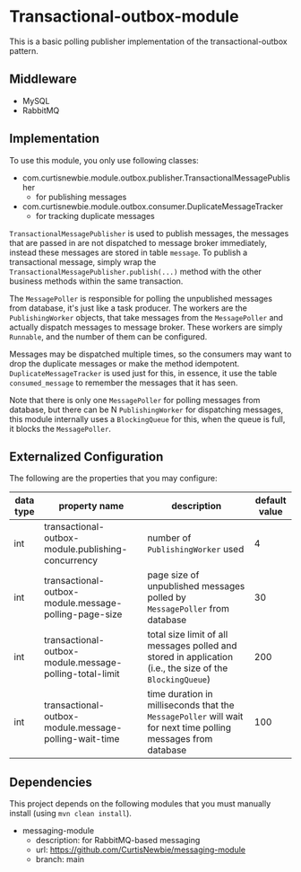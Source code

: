 # Transactional-outbox-module

This is a basic polling publisher implementation of the transactional-outbox pattern.

## Middleware

- MySQL
- RabbitMQ

## Implementation

To use this module, you only use following classes:

- com.curtisnewbie.module.outbox.publisher.TransactionalMessagePublisher
    - for publishing messages
- com.curtisnewbie.module.outbox.consumer.DuplicateMessageTracker
    - for tracking duplicate messages

`TransactionalMessagePublisher` is used to publish messages, the messages that are passed in are not dispatched to message broker immediately, instead these messages are stored in table `message`. To publish a transactional message, simply wrap the `TransactionalMessagePublisher.publish(...)` method with the other business methods within the same transaction. 

The `MessagePoller` is responsible for polling the unpublished messages from database, it's just like a task producer. The workers are the `PublishingWorker` objects, that take messages from the `MessagePoller` and actually dispatch messages to message broker. These workers are simply `Runnable`, and the number of them can be configured.

Messages may be dispatched multiple times, so the consumers may want to drop the duplicate messages or make the method idempotent. `DuplicateMessageTracker` is used just for this, in essence, it use the table `consumed_message` to remember the messages that it has seen. 

Note that there is only one `MessagePoller` for polling messages from database, but there can be N `PublishingWorker` for dispatching messages, this module internally uses a `BlockingQueue` for this, when the queue is full, it blocks the `MessagePoller`.

## Externalized Configuration

The following are the properties that you may configure:

data type | property name | description | default value
--------- | ------------- | ----------- | -------------
int | transactional-outbox-module.publishing-concurrency | number of `PublishingWorker` used | 4 
int | transactional-outbox-module.message-polling-page-size | page size of unpublished messages polled by `MessagePoller` from database | 30
int | transactional-outbox-module.message-polling-total-limit  | total size limit of all messages polled and stored in application (i.e., the size of the `BlockingQueue`) | 200
int | transactional-outbox-module.message-polling-wait-time | time duration in milliseconds that the `MessagePoller` will wait for next time polling messages from database  | 100

## Dependencies

This project depends on the following modules that you must manually install (using `mvn clean install`).

- messaging-module
    - description: for RabbitMQ-based messaging 
    - url: https://github.com/CurtisNewbie/messaging-module
    - branch: main


